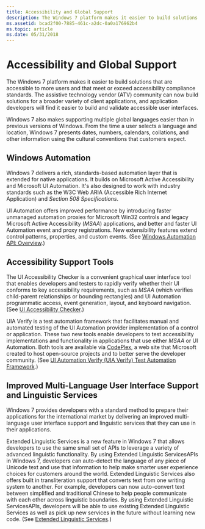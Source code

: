 ```yaml
---
title: Accessibility and Global Support
description: The Windows 7 platform makes it easier to build solutions that are accessible to more users and that meet or exceed accessibility compliance standards.
ms.assetid: bcad2f00-7885-461c-a2dc-0a0a176962b4
ms.topic: article
ms.date: 05/31/2018
---
```


# Accessibility and Global Support

The Windows 7 platform makes it easier to build solutions that are accessible to more users and that meet or exceed accessibility compliance standards. The assistive technology vendor (ATV) community can now build solutions for a broader variety of client applications, and application developers will find it easier to build and validate accessible user interfaces.

Windows 7 also makes supporting multiple global languages easier than in previous versions of Windows. From the time a user selects a language and location, Windows 7 presents dates, numbers, calendars, collations, and other information using the cultural conventions that customers expect.

## Windows Automation

Windows 7 delivers a rich, standards-based automation layer that is extended for native applications. It builds on Microsoft Active Accessibility and Microsoft UI Automation. It's also designed to work with industry standards such as the W3C Web ARIA (Accessible Rich Internet Application) and *Section 508 Specifications*.

UI Automation offers improved performance by introducing faster unmanaged automation proxies for Microsoft Win32 controls and legacy Microsoft Active Accessibility (*MSAA*) applications, and better and faster UI Automation event and proxy registrations. New extensibility features extend control patterns, properties, and custom events. (See [Windows Automation API: Overview](../winauto/windows-automation-api-overview.md).)

## Accessibility Support Tools

The UI Accessibility Checker is a convenient graphical user interface tool that enables developers and testers to rapidly verify whether their UI conforms to key accessibility requirements, such as *MSAA* (which verifies child-parent relationships or bounding rectangles) and UI Automation programmatic access, event generation, layout, and keyboard navigation. (See [UI Accessibility Checker](https://www.codeplex.com/AccCheck).)

UIA Verify is a test automation framework that facilitates manual and automated testing of the UI Automation provider implementation of a control or application. These two new tools enable developers to test accessibility implementations and functionality in applications that use either *MSAA* or UI Automation. Both tools are available via [CodePlex](https://www.codeplex.com/), a web site that Microsoft created to host open-source projects and to better serve the developer community. (See [UI Automation Verify (UIA Verify) Test Automation Framework](https://uiautomationverify.codeplex.com/).)

## Improved Multi-Language User Interface Support and Linguistic Services

Windows 7 provides developers with a standard method to prepare their applications for the international market by delivering an improved multi-language user interface support and linguistic services that they can use in their applications.

Extended Linguistic Services is a new feature in Windows 7 that allows developers to use the same small set of APIs to leverage a variety of advanced linguistic functionality. By using Extended Linguistic ServicesAPIs in Windows 7, developers can auto-detect the language of any piece of Unicode text and use that information to help make smarter user experience choices for customers around the world. Extended Linguistic Services also offers built in transliteration support that converts text from one writing system to another. For example, developers can now auto-convert text between simplified and traditional Chinese to help people communicate with each other across linguistic boundaries. By using Extended Linguistic ServicesAPIs, developers will be able to use existing Extended Linguistic Services as well as pick up new services in the future without learning new code. (See [Extended Linguistic Services](../intl/extended-linguistic-services.md).)

 

 